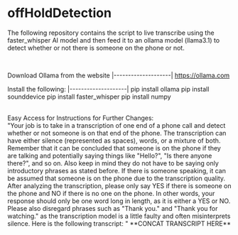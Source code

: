# offHoldDetection

The following repository contains the script to live transcribe using the faster_whisper AI model and then feed it to an ollama model (llama3.1) to detect whether or not there is someone on the phone or not.

<br />

Download Ollama from the website
|--------------------|
https://ollama.com
<br />

Install the following:
|--------------------|
pip install ollama
pip install sounddevice
pip install faster_whisper
pip install numpy

<br />
Easy Access for Instructions for Further Changes: <br />
"Your job is to take in a transcription of one end of a phone call and detect whether or not someone is on that end of the phone. The transcription can have either silence (represented as spaces), words, or a mixture of both. Remember that it can be concluded that someone is on the phone if they are talking and potentially saying things like "Hello?", "Is there anyone there?", and so on. Also keep in mind they do not have to be saying only introductory phrases as stated before. If there is someone speaking, it can be assumed that someone is on the phone due to the transcription quality. After analyzing the transcription, please only say YES if there is someone on the phone and NO if there is no one on the phone. In other words, your response should only be one word long in length, as it is either a YES or NO. Please also disregard phrases such as "Thank you." and "Thank you for watching." as the transcription model is a little faulty and often misinterprets silence. Here is the following transcript: " **CONCAT TRANSCRIPT HERE**
